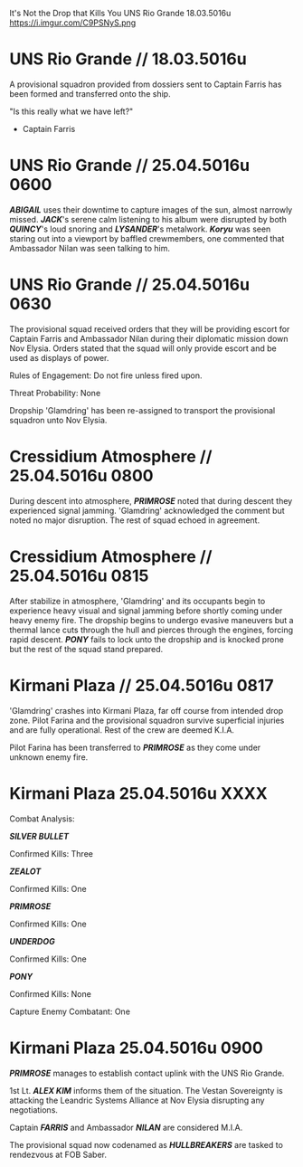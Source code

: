 It's Not the Drop that Kills You
UNS Rio Grande
18.03.5016u
https://i.imgur.com/C9PSNyS.png


# UNS Rio Grande // 18.03.5016u
A provisional squadron provided from dossiers sent to Captain Farris has been formed and transferred onto the ship.

"Is this really what we have left?"
- Captain Farris

# UNS Rio Grande // 25.04.5016u 0600

***ABIGAIL*** uses their downtime to capture images of the sun, almost narrowly missed. ***JACK***'s serene calm listening to his album were disrupted by both ***QUINCY***'s loud snoring and ***LYSANDER***'s metalwork. ***Koryu*** was seen staring out into a viewport by baffled crewmembers, one commented that Ambassador Nilan was seen talking to him.

# UNS Rio Grande // 25.04.5016u 0630

The provisional squad received orders that they will be providing escort for Captain Farris and Ambassador Nilan during their diplomatic mission down Nov Elysia. Orders stated that the squad will only provide escort and be used as displays of power. 

Rules of Engagement: Do not fire unless fired upon.

Threat Probability: None

Dropship 'Glamdring' has been re-assigned to transport the provisional squadron unto Nov Elysia.

# Cressidium Atmosphere // 25.04.5016u 0800

During descent into atmosphere, ***PRIMROSE*** noted that during descent they experienced signal jamming. 'Glamdring' acknowledged the comment but noted no major disruption. The rest of squad echoed in agreement.

# Cressidium Atmosphere // 25.04.5016u 0815

After stabilize in atmosphere, 'Glamdring' and its occupants begin to experience heavy visual and signal jamming before shortly coming under heavy enemy fire. The dropship begins to undergo evasive maneuvers but a thermal lance cuts through the hull and pierces through the engines, forcing rapid descent. ***PONY*** fails to lock unto the dropship and is knocked prone but the rest of the squad stand prepared.

# Kirmani Plaza // 25.04.5016u 0817

'Glamdring' crashes into Kirmani Plaza, far off course from intended drop zone. Pilot Farina and the provisional squadron survive superficial injuries and are fully operational. Rest of the crew are deemed K.I.A. 

Pilot Farina has been transferred to ***PRIMROSE*** as they come under unknown enemy fire.

# Kirmani Plaza 25.04.5016u XXXX

Combat Analysis:

***SILVER BULLET***

Confirmed Kills: Three

***ZEALOT***

Confirmed Kills: One

***PRIMROSE***

Confirmed Kills: One

***UNDERDOG***

Confirmed Kills: One

***PONY***

Confirmed Kills: None

Capture Enemy Combatant: One


# Kirmani Plaza 25.04.5016u 0900

***PRIMROSE*** manages to establish contact uplink with the UNS Rio Grande.

1st Lt. ***ALEX KIM*** informs them of the situation. The Vestan Sovereignty is attacking the Leandric Systems Alliance at Nov Elysia disrupting any negotiations.

Captain ***FARRIS*** and Ambassador ***NILAN*** are considered M.I.A.

The provisional squad now codenamed as ***HULLBREAKERS*** are tasked to rendezvous at FOB Saber.
